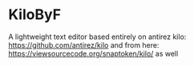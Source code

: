 # KiloByF
A lightweight text editor based entirely on antirez kilo: https://github.com/antirez/kilo 
and from here: https://viewsourcecode.org/snaptoken/kilo/ as well 
